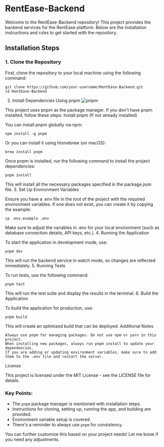 # RentEase-Backend

Welcome to the RentEase-Backend repository! This project provides the backend services for the RentEase platform. Below are the installation instructions and rules to get started with the repository.

## Installation Steps

### 1. Clone the Repository
First, clone the repository to your local machine using the following command:

    
    git clone https://github.com/your-username/RentEase-Backend.git
    cd RentEase-Backend

2. Install Dependencies Using pnpm ![pnpm](https://img.shields.io/badge/package%20manager-pnpm-40c8e5.svg)


This project uses pnpm as the package manager. If you don't have pnpm installed, follow these steps:
Install pnpm (If not already installed)

You can install pnpm globally via npm:

    npm install -g pnpm

Or you can install it using Homebrew (on macOS):

    brew install pnpm

Once pnpm is installed, run the following command to install the project dependencies:

    pnpm install

This will install all the necessary packages specified in the package.json file.
3. Set Up Environment Variables

Ensure you have a .env file in the root of the project with the required environment variables. If one does not exist, you can create it by copying the example:

    cp .env.example .env

Make sure to adjust the variables in .env for your local environment (such as database connection details, API keys, etc.).
4. Running the Application

To start the application in development mode, use:

    pnpm dev

This will run the backend service in watch mode, so changes are reflected immediately.
5. Running Tests

To run tests, use the following command:

    pnpm test

This will run the test suite and display the results in the terminal.
6. Build the Application

To build the application for production, use:

    pnpm build

This will create an optimized build that can be deployed.
Additional Notes

    Always use pnpm for managing packages. Do not use npm or yarn in this project.
    When installing new packages, always run pnpm install to update your dependencies.
    If you are adding or updating environment variables, make sure to add them to the .env file and restart the server.

License

This project is licensed under the MIT License - see the LICENSE file for details.


### Key Points:
- The `pnpm` package manager is mentioned with installation steps.
- Instructions for cloning, setting up, running the app, and building are provided.
- Environment variable setup is covered.
- There's a reminder to always use `pnpm` for consistency.

You can further customize this based on your project needs! Let me know if you need any adjustments.

